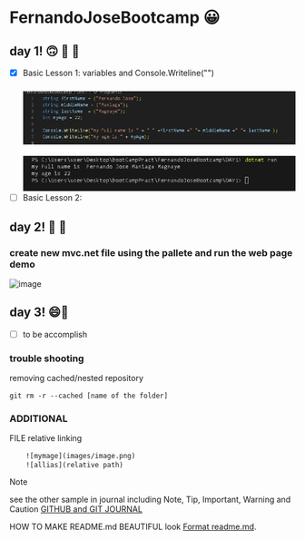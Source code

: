 # FernandoJoseBootcamp :grinning:

## **day 1!** :upside_down_face: :poop: :banana:

- [X] Basic Lesson 1: variables and Console.Writeline("") 
     ### ![codename](images/printNamecode.png)
     ![printname](images/outputName.png)
- [ ] Basic Lesson 2:

## **day 2!** :baby: :ninja:
### create new mvc.net file using the pallete and run the web page demo
![image](https://github.com/Fernaniii/FernandoJoseBootcamp/assets/145454557/d939cce0-21ac-45d1-b15b-278102ee9ad1)

## **day 3!** :smile::knife:
- [ ] to be accomplish


### trouble shooting
removing cached/nested repository
```
git rm -r --cached [name of the folder]

```
### ADDITIONAL
FILE relative linking 
```
    ![mymage](images/image.png)
    ![allias](relative path)
```

> [!NOTE]
>see the other sample in journal including Note, Tip, Important, Warning and Caution
>[GITHUB and GIT JOURNAL](journal.md)


HOW TO MAKE README.md BEAUTIFUL look [Format readme.md](https://docs.github.com/en/get-started/writing-on-github/getting-started-with-writing-and-formatting-on-github/basic-writing-and-formatting-syntax).


